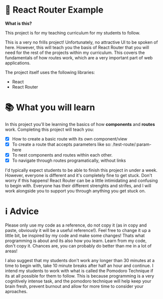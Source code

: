 # 👋 React Router Example
**What is this?**

This project is for my teaching curriculum for my students to follow. 

This is a very no frills project! Unfortunately, no attractive UI to be spoken of here. However, this will teach you the basis of React Router that you will need for the rest of the projects within my curriculum. This covers the fundamentals of how routes work, which are a very important part of web applications.

The project itself uses the following libraries:
* React
* React Router

# 📚 What you will learn
In this project you'll be learning the basics of how **components** and **routes** work.  Completing this project will teach you:
- [x] How to create a basic route with its own component/view
- [x] To create a route that accepts parameters like so: /test-route/:param-here
- [x] To nest components and routes within each other.
- [x] To navigate through routes programatically, without links

I'd typically expect students to be able to finish this project in under a week. However, everyone is different and it's completely fine to get stuck. Don't worry if this happens! React Router can be a little intimidating and confusing to begin with. Everyone has their different strenghts and strifes, and I will work alongside you to support you through anything you get stuck on.

# ℹ️ Advice
Please only use my code as a reference, do not copy it (as in copy and paste, obviously it will be a useful reference!). Feel free to change it up a little bit, be inspired by my code and make some changes! Thats what programming is about and its also how you learn. Learn from my code, don't copy it.  Chances are, you can probably do better than me in a lot of areas!

I also suggest that my students don't work any longer than 30 minutes at a time to begin with, take 10 minute breaks after half an hour and continue. I intend my students to work with what is called the Pomodoro Technique if its at all possible for them to follow. This is because programming is a very cognitively intense task, and the pomodoro technique will help keep your brain fresh, prevent burnout and allow for more time to consider your aproaches.